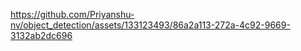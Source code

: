 
https://github.com/Priyanshu-nv/object_detection/assets/133123493/86a2a113-272a-4c92-9669-3132ab2dc696
